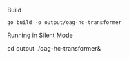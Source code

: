 Build

`go build -o output/oag-hc-transformer`


Running in Silent Mode

cd output
./oag-hc-transformer&
